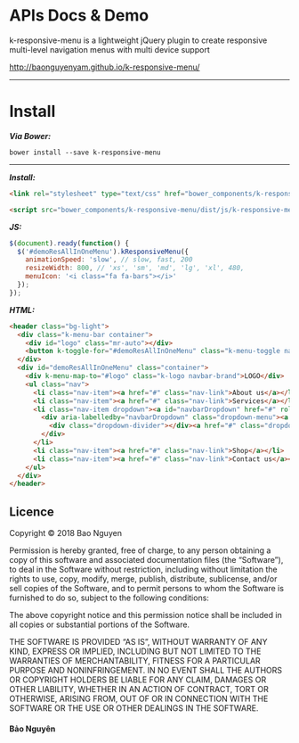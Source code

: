 # APIs Docs & Demo 

k-responsive-menu is a lightweight jQuery plugin to create responsive multi-level navigation menus with multi device support

http://baonguyenyam.github.io/k-responsive-menu/

---

# Install

***Via Bower:***
```
bower install --save k-responsive-menu 
```
___

***Install:***

```html
<link rel="stylesheet" type="text/css" href="bower_components/k-responsive-menu/dist/css/k-responsive-menu.css">
```

```html
<script src="bower_components/k-responsive-menu/dist/js/k-responsive-menu.js"></script>
```

***JS:***

```js
$(document).ready(function() {
  $('#demoResAllInOneMenu').kResponsiveMenu({
    animationSpeed: 'slow', // slow, fast, 200
    resizeWidth: 800, // 'xs', 'sm', 'md', 'lg', 'xl', 480,
    menuIcon: '<i class="fa fa-bars"></i>'
  });
});
```
***HTML:***

```html
<header class="bg-light">
  <div class="k-menu-bar container">
    <div id="logo" class="mr-auto"></div>
    <button k-toggle-for="#demoResAllInOneMenu" class="k-menu-toggle navbar-toggler">MENU</button>
  </div>
  <div id="demoResAllInOneMenu" class="container">
    <div k-menu-map-to="#logo" class="k-logo navbar-brand">LOGO</div>
    <ul class="nav">
      <li class="nav-item"><a href="#" class="nav-link">About us</a></li>
      <li class="nav-item"><a href="#" class="nav-link">Services</a></li>
      <li class="nav-item dropdown"><a id="navbarDropdown" href="#" role="button" data-toggle="dropdown" aria-haspopup="true" aria-expanded="false" class="nav-link dropdown-toggle">Dropdown</a>
        <div aria-labelledby="navbarDropdown" class="dropdown-menu"><a href="#" class="dropdown-item">Action</a><a href="#" class="dropdown-item">Another action</a>
          <div class="dropdown-divider"></div><a href="#" class="dropdown-item">Something else here</a>
        </div>
      </li>
      <li class="nav-item"><a href="#" class="nav-link">Shop</a></li>
      <li class="nav-item"><a href="#" class="nav-link">Contact us</a></li>
    </ul>
  </div>
</header>
```


## Licence

Copyright &copy; 2018 Bao Nguyen

Permission is hereby granted, free of charge, to any person obtaining a copy of this software and associated documentation files (the “Software”), to deal in the Software without restriction, including without limitation the rights to use, copy, modify, merge, publish, distribute, sublicense, and/or sell copies of the Software, and to permit persons to whom the Software is furnished to do so, subject to the following conditions:

The above copyright notice and this permission notice shall be included in all copies or substantial portions of the Software.

THE SOFTWARE IS PROVIDED “AS IS”, WITHOUT WARRANTY OF ANY KIND, EXPRESS OR IMPLIED, INCLUDING BUT NOT LIMITED TO THE WARRANTIES OF MERCHANTABILITY, FITNESS FOR A PARTICULAR PURPOSE AND NONINFRINGEMENT. IN NO EVENT SHALL THE AUTHORS OR COPYRIGHT HOLDERS BE LIABLE FOR ANY CLAIM, DAMAGES OR OTHER LIABILITY, WHETHER IN AN ACTION OF CONTRACT, TORT OR OTHERWISE, ARISING FROM, OUT OF OR IN CONNECTION WITH THE SOFTWARE OR THE USE OR OTHER DEALINGS IN THE SOFTWARE.

#### Bảo Nguyên

